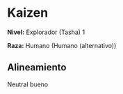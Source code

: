 # Kaizen

**Nivel:** Explorador (Tasha) 1

**Raza:** Humano (Humano (alternativo))

## Alineamiento
Neutral bueno

